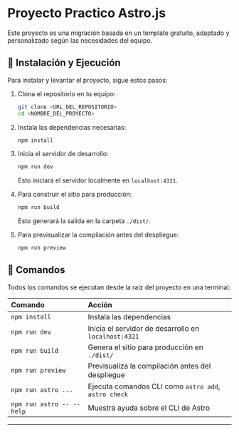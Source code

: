 # Proyecto Practico Astro.js

Este proyecto es una migración basada en un template gratuito, adaptado y personalizado según las necesidades del equipo.

## 🚀 Instalación y Ejecución

Para instalar y levantar el proyecto, sigue estos pasos:

1. Clona el repositorio en tu equipo:
   ```sh
   git clone <URL_DEL_REPOSITORIO>
   cd <NOMBRE_DEL_PROYECTO>
   ```
2. Instala las dependencias necesarias:
   ```sh
   npm install
   ```
3. Inicia el servidor de desarrollo:
   ```sh
   npm run dev
   ```
   Esto iniciará el servidor localmente en `localhost:4321`.

4. Para construir el sitio para producción:
   ```sh
   npm run build
   ```
   Esto generará la salida en la carpeta `./dist/`.

5. Para previsualizar la compilación antes del despliegue:
   ```sh
   npm run preview
   ```

## 🧞 Comandos

Todos los comandos se ejecutan desde la raíz del proyecto en una terminal:

| Comando                  | Acción                                             |
| :------------------------ | :------------------------------------------------- |
| `npm install`             | Instala las dependencias                          |
| `npm run dev`             | Inicia el servidor de desarrollo en `localhost:4321` |
| `npm run build`           | Genera el sitio para producción en `./dist/`       |
| `npm run preview`         | Previsualiza la compilación antes del despliegue   |
| `npm run astro ...`       | Ejecuta comandos CLI como `astro add`, `astro check` |
| `npm run astro -- --help` | Muestra ayuda sobre el CLI de Astro               |

---


